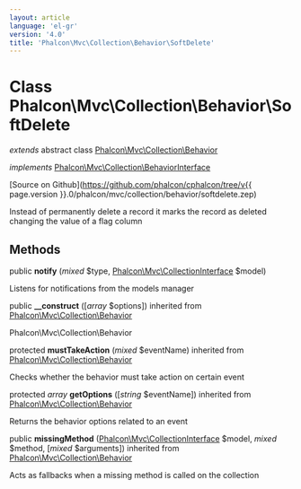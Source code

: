 ```yaml
---
layout: article
language: 'el-gr'
version: '4.0'
title: 'Phalcon\Mvc\Collection\Behavior\SoftDelete'
---
```

# Class **Phalcon\Mvc\Collection\Behavior\SoftDelete**

*extends* abstract class [Phalcon\Mvc\Collection\Behavior](Phalcon_Mvc_Collection_Behavior)

*implements* [Phalcon\Mvc\Collection\BehaviorInterface](Phalcon_Mvc_Collection_BehaviorInterface)

[Source on Github](https://github.com/phalcon/cphalcon/tree/v{{ page.version }}.0/phalcon/mvc/collection/behavior/softdelete.zep)

Instead of permanently delete a record it marks the record as deleted changing the value of a flag column

## Methods

public **notify** (*mixed* $type, [Phalcon\Mvc\CollectionInterface](Phalcon_Mvc_CollectionInterface) $model)

Listens for notifications from the models manager

public **__construct** ([*array* $options]) inherited from [Phalcon\Mvc\Collection\Behavior](Phalcon_Mvc_Collection_Behavior)

Phalcon\Mvc\Collection\Behavior

protected **mustTakeAction** (*mixed* $eventName) inherited from [Phalcon\Mvc\Collection\Behavior](Phalcon_Mvc_Collection_Behavior)

Checks whether the behavior must take action on certain event

protected *array* **getOptions** ([*string* $eventName]) inherited from [Phalcon\Mvc\Collection\Behavior](Phalcon_Mvc_Collection_Behavior)

Returns the behavior options related to an event

public **missingMethod** ([Phalcon\Mvc\CollectionInterface](Phalcon_Mvc_CollectionInterface) $model, *mixed* $method, [*mixed* $arguments]) inherited from [Phalcon\Mvc\Collection\Behavior](Phalcon_Mvc_Collection_Behavior)

Acts as fallbacks when a missing method is called on the collection
